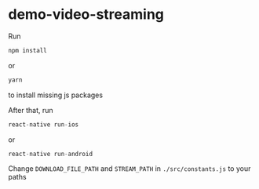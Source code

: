 # demo-video-streaming
Run 
```js
npm install 
```
or
```js
yarn
```
to install missing js packages

After that, run
```js
react-native run-ios
```
or
```js
react-native run-android
```
Change `DOWNLOAD_FILE_PATH` and `STREAM_PATH` in `./src/constants.js` to your paths
